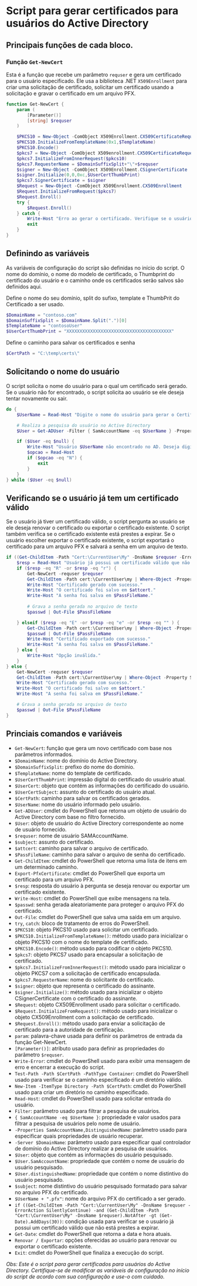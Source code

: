 # Script para gerar certificados para usuários do Active Directory

## Principais funções de cada bloco.

### Função `Get-NewCert`

Esta é a função que recebe um parâmetro `requser` e gera um certificado para o usuário especificado. Ele usa a biblioteca .NET `X509Enrollment` para criar uma solicitação de certificado, solicitar um certificado usando a solicitação e gravar o certificado em um arquivo PFX.

```powershell
function Get-NewCert {
    param (
        [Parameter()]
        [string] $requser
    )

    $PKCS10 = New-Object -ComObject X509Enrollment.CX509CertificateRequestPkcs10
    $PKCS10.InitializeFromTemplateName(0x1,$TemplateName)
    $PKCS10.Encode()
    $pkcs7 = New-Object -ComObject X509enrollment.CX509CertificateRequestPkcs7
    $pkcs7.InitializeFromInnerRequest($pkcs10)
    $pkcs7.RequesterName = $DomainSuffixSplit+"\"+$requser
    $signer = New-Object -ComObject X509Enrollment.CSignerCertificate
    $signer.Initialize(0,0,0xc,$UserCertThumbPrint)
    $pkcs7.SignerCertificate = $signer
    $Request = New-Object -ComObject X509Enrollment.CX509Enrollment
    $Request.InitializeFromRequest($pkcs7)
    $Request.Enroll()
    try {
        $Request.Enroll()
    } catch {
        Write-Host "Erro ao gerar o certificado. Verifique se o usuário $UserCertSubject possui permissão para gerar certificados com o template "$TemplateName" e se o certificado está instalado na máquina."
        exit
    }
}
```
## Definindo as variáveis
As variáveis de configuração do script são definidas no início do script. O nome do domínio, o nome do modelo de certificado, o Thumbprint do certificado do usuário e o caminho onde os certificados serão salvos são definidos aqui.

Define o nome do seu domínio, split do sufixo, template e ThumbPrit do Certificado a ser usado.
```powershell
$DomainName = "contoso.com"
$DomainSuffixSplit = $DomainName.Split(".")[0]
$TemplateName = "contosoUser"
$UserCertThumbPrint = "XXXXXXXXXXXXXXXXXXXXXXXXXXXXXXXXXXXXXXXX"
```
Define o caminho para salvar os certificados e senha
```powershell
$CertPath = "C:\temp\certs\"
```

## Solicitando o nome do usuário
O script solicita o nome do usuário para o qual um certificado será gerado. Se o usuário não for encontrado, o script solicita ao usuário se ele deseja tentar novamente ou sair.
```powershell
do {
    $UserName = Read-Host "Digite o nome do usuário para gerar o Certificado"

    # Realiza a pesquisa do usuário no Active Directory
    $User = Get-ADUser -Filter { SamAccountName -eq $UserName } -Properties SamAccountName,DistinguishedName -Server $DomainName

    if ($User -eq $null) {
        Write-Host "Usuário $UserName não encontrado no AD. Deseja digitar outro usuário? (S/N)"
        $opcao = Read-Host
        if ($opcao -eq "N") {
            exit
        }
    }
} while ($User -eq $null)
```

## Verificando se o usuário já tem um certificado válido
Se o usuário já tiver um certificado válido, o script pergunta ao usuário se ele deseja renovar o certificado ou exportar o certificado existente. O script também verifica se o certificado existente está prestes a expirar. Se o usuário escolher exportar o certificado existente, o script exportará o certificado para um arquivo PFX e salvará a senha em um arquivo de texto.

```powershell
if ((Get-ChildItem -Path "Cert:\CurrentUser\My" -DnsName $requser -ErrorAction SilentlyContinue) -and (Get-ChildItem -Path "Cert:\CurrentUser\My" -DnsName $requser).NotAfter -gt (Get-Date).AddDays(30)) {
    $resp = Read-Host "Usuário já possui um certificado válido que não está prestes a expirar. `nDeseja renovar o certificado ou exportar o certificado já existente? `n(R - Renovar / E - Exportar)(Default = Exportar)"
    if ($resp -eq "R" -or $resp -eq "r") {
        Get-NewCert -requser $requser        
        Get-ChildItem -Path cert:\CurrentUser\my | Where-Object -Property Subject -eq $subject | Export-PfxCertificate -NoProperties -FilePath $attcert -Password (ConvertTo-SecureString -String $passwd -Force -AsPlainText)
        Write-Host "Certificado gerado com sucesso."
        Write-Host "O certificado foi salvo em $attcert."
        Write-Host "A senha foi salva em $PassFileName."
    
        # Grava a senha gerada no arquivo de texto
        $passwd | Out-File $PassFileName

    } elseif ($resp -eq "E" -or $resp -eq "e" -or $resp -eq "" ) {
        Get-ChildItem -Path cert:\CurrentUser\my | Where-Object -Property Subject -eq $subject | Export-PfxCertificate -NoProperties -FilePath $attcert -Password (ConvertTo-SecureString -String $passwd -Force -AsPlainText)
        $passwd | Out-File $PassFileName
        Write-Host "Certificado exportado com sucesso."
        Write-Host "A senha foi salva em $PassFileName."
    } else {
        Write-Host "Opção inválida."
    }
} else {
    Get-NewCert -requser $requser        
    Get-ChildItem -Path cert:\CurrentUser\my | Where-Object -Property Subject -eq $subject | Export-PfxCertificate -NoProperties -FilePath $attcert -Password (ConvertTo-SecureString -String $passwd -Force -AsPlainText)
    Write-Host "Certificado gerado com sucesso."
    Write-Host "O certificado foi salvo em $attcert."
    Write-Host "A senha foi salva em $PassFileName."

    # Grava a senha gerada no arquivo de texto
    $passwd | Out-File $PassFileName
}
```

## Princiais comandos e variáveis

- `Get-NewCert`: função que gera um novo certificado com base nos parâmetros informados.
- `$DomainName`: nome do domínio do Active Directory.
- `$DomainSuffixSplit`: prefixo do nome do domínio.
- `$TemplateName`: nome do template de certificado.
- `$UserCertThumbPrint`: impressão digital do certificado do usuário atual.
- `$UserCert`: objeto que contém as informações do certificado do usuário.
- `$UserCertSubject`: assunto do certificado do usuário atual.
- `$CertPath`: caminho para salvar os certificados gerados.
- `$UserName`: nome do usuário informado pelo usuário.
- `Get-ADUser`: cmdlet do PowerShell que retorna um objeto de usuário do Active Directory com base no filtro fornecido.
- `$User`: objeto de usuário do Active Directory correspondente ao nome de usuário fornecido.
- `$requser`: nome de usuário SAMAccountName.
- `$subject`: assunto do certificado.
- `$attcert`: caminho para salvar o arquivo de certificado.
- `$PassFileName`: caminho para salvar o arquivo de senha do certificado.
- `Get-ChildItem`: cmdlet do PowerShell que retorna uma lista de itens em um determinado caminho.
- `Export-PfxCertificate`: cmdlet do PowerShell que exporta um certificado para um arquivo PFX.
- `$resp`: resposta do usuário à pergunta se deseja renovar ou exportar um certificado existente.
- `Write-Host`: cmdlet do PowerShell que exibe mensagens na tela.
- `$passwd`: senha gerada aleatoriamente para proteger o arquivo PFX do certificado.
- `Out-File`: cmdlet do PowerShell que salva uma saída em um arquivo.
- `try`, `catch`: bloco de tratamento de erros do PowerShell.
- `$PKCS10`: objeto PKCS10 usado para solicitar um certificado.
- `$PKCS10.InitializeFromTemplateName()`: método usado para inicializar o objeto PKCS10 com o nome do template de certificado.
- `$PKCS10.Encode()`: método usado para codificar o objeto PKCS10.
- `$pkcs7`: objeto PKCS7 usado para encapsular a solicitação de certificado.
- `$pkcs7.InitializeFromInnerRequest()`: método usado para inicializar o objeto PKCS7 com a solicitação de certificado encapsulada.
- `$pkcs7.RequesterName`: nome do solicitante do certificado.
- `$signer`: objeto que representa o certificado do assinante.
- `$signer.Initialize()`: método usado para inicializar o objeto CSignerCertificate com o certificado do assinante.
- `$Request`: objeto CX509Enrollment usado para solicitar o certificado.
- `$Request.InitializeFromRequest()`: método usado para inicializar o objeto CX509Enrollment com a solicitação de certificado.
- `$Request.Enroll()`: método usado para enviar a solicitação de certificado para a autoridade de certificação.
- `param`: palavra-chave usada para definir os parâmetros de entrada da função Get-NewCert.
- `[Parameter()]`: atributo usado para definir as propriedades do parâmetro `$requser`.
- `Write-Error`: cmdlet do PowerShell usado para exibir uma mensagem de erro e encerrar a execução do script.
- `Test-Path -Path $CertPath -PathType Container`: cmdlet do PowerShell usado para verificar se o caminho especificado é um diretório válido.
- `New-Item -ItemType Directory -Path $CertPath`: cmdlet do PowerShell usado para criar um diretório no caminho especificado.
- `Read-Host`: cmdlet do PowerShell usado para solicitar entrada do usuário.
- `Filter`: parâmetro usado para filtrar a pesquisa de usuários.
- `{ SamAccountName -eq $UserName }`: propriedade e valor usados para filtrar a pesquisa de usuários pelo nome de usuário.
- `-Properties SamAccountName,DistinguishedName`: parâmetro usado para especificar quais propriedades de usuário recuperar.
- `-Server $DomainName`: parâmetro usado para especificar qual controlador de domínio do Active Directory realizar a pesquisa de usuários.
- `$User`: objeto que contém as informações do usuário pesquisado.
- `$User.SamAccountName`: propriedade que contém o nome de usuário do usuário pesquisado.
- `$User.distinguishedName`: propriedade que contém o nome distintivo do usuário pesquisado.
- `$subject`: nome distintivo do usuário pesquisado formatado para salvar no arquivo PFX do certificado.
- `$UserName + ".pfx"`: nome do arquivo PFX do certificado a ser gerado.
- `if ((Get-ChildItem -Path "Cert:\CurrentUser\My" -DnsName $requser -ErrorAction SilentlyContinue) -and (Get-ChildItem -Path "Cert:\CurrentUser\My" -DnsName $requser).NotAfter -gt (Get-Date).AddDays(30))`: condição usada para verificar se o usuário já possui um certificado válido que não está prestes a expirar.
- `Get-Date`: cmdlet do PowerShell que retorna a data e hora atuais.
- `Renovar / Exportar`: opções oferecidas ao usuário para renovar ou exportar o certificado existente.
- `Exit`: cmdlet do PowerShell que finaliza a execução do script.

*Obs: Este é o script para gerar certificados para usuários do Active Directory. Certifique-se de modificar as variáveis de configuração no início do script de acordo com sua configuração e use-o com cuidado.*
